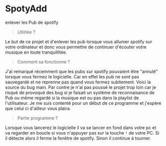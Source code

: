 # SpotyAdd
enlever les Pub de spotify

> Utilitée ?

Le but de ce projet et d'enlever les pub lorsque vous allumer
spotify sur votre ordinateur et donc vous permettre de continuer
d'écouter votre musique en toute tranquillitée.

> Comment sa fonctionne ?

J'ai remarqué récemment que les pubs sur spotify pouvaient être "annulé" lorsque vous fermez le logicielle. Car en effet les pub ne sont pas sauvegardé et ne reprenne pas quand vous fermez subitement. Voici la source du bug main.
Par contre je n'ai pas poussé le projet trop loin car je risqué de provoqué des bug si je faisait un système de reconnaisance de Pub ou même regardé si la musique est ou pas dans la playlist de l'utilisateur. Je me suis contenté pour un début de ce programme et j'espère que celui ci d'ailleur vous plaira. 

> Partie programme ?

Lorsque vous lancerez le logicielle il va se lancer en fond dans votre pc et va
regarder en boucle si vous n'appuyer pas sur la touche `²` de votre PC.
Si il détecte alors il ferme la fenêtre de spotify. Sinon il continue à tourner.

